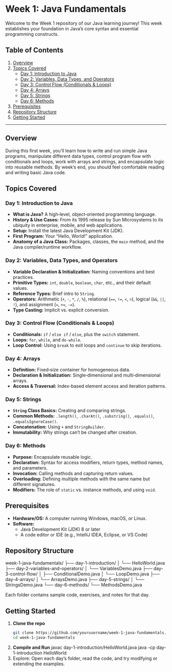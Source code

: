 # Week 1: Java Fundamentals

Welcome to the Week 1 repository of our Java learning journey! This week establishes your foundation in Java’s core syntax and essential programming constructs.

## Table of Contents

1. [Overview](#overview)  
2. [Topics Covered](#topics-covered)  
   - [Day 1: Introduction to Java](#day-1-introduction-to-java)  
   - [Day 2: Variables, Data Types, and Operators](#day-2-variables-data-types-and-operators)  
   - [Day 3: Control Flow (Conditionals & Loops)](#day-3-control-flow-conditionals--loops)  
   - [Day 4: Arrays](#day-4-arrays)  
   - [Day 5: Strings](#day-5-strings)  
   - [Day 6: Methods](#day-6-methods)  
3. [Prerequisites](#prerequisites)  
4. [Repository Structure](#repository-structure)  
5. [Getting Started](#getting-started)  

---

## Overview

During this first week, you’ll learn how to write and run simple Java programs, manipulate different data types, control program flow with conditionals and loops, work with arrays and strings, and encapsulate logic into reusable methods. By week’s end, you should feel comfortable reading and writing basic Java code.

## Topics Covered

### Day 1: Introduction to Java
- **What is Java?** A high‑level, object‑oriented programming language.  
- **History & Use Cases:** From its 1995 release by Sun Microsystems to its ubiquity in enterprise, mobile, and web applications.  
- **Setup:** Install the latest Java Development Kit (JDK).  
- **First Program:** Your “Hello, World!” application.  
- **Anatomy of a Java Class:** Packages, classes, the `main` method, and the Java compiler/runtime workflow.

### Day 2: Variables, Data Types, and Operators
- **Variable Declaration & Initialization:** Naming conventions and best practices.  
- **Primitive Types:** `int`, `double`, `boolean`, `char`, etc., and their default values.  
- **Reference Types:** Brief intro to `String`.  
- **Operators:** Arithmetic (`+`, `-`, `*`, `/`, `%`), relational (`==`, `!=`, `<`, `>`), logical (`&&`, `||`, `!`), and assignment (`=`, `+=`, `-=`).  
- **Type Casting:** Implicit vs. explicit conversion.

### Day 3: Control Flow (Conditionals & Loops)
- **Conditionals:** `if` / `else if` / `else`, plus the `switch` statement.  
- **Loops:** `for`, `while`, and `do‑while`.  
- **Loop Control:** Using `break` to exit loops and `continue` to skip iterations.

### Day 4: Arrays
- **Definition:** Fixed‑size container for homogeneous data.  
- **Declaration & Initialization:** Single‑dimensional and multi‑dimensional arrays.  
- **Access & Traversal:** Index-based element access and iteration patterns.

### Day 5: Strings
- **`String` Class Basics:** Creating and comparing strings.  
- **Common Methods:** `.length()`, `.charAt()`, `.substring()`, `.equals()`, `.equalsIgnoreCase()`.  
- **Concatenation:** Using `+` and `StringBuilder`.  
- **Immutability:** Why strings can’t be changed after creation.

### Day 6: Methods
- **Purpose:** Encapsulate reusable logic.  
- **Declaration:** Syntax for access modifiers, return types, method names, and parameters.  
- **Invocation:** Calling methods and capturing return values.  
- **Overloading:** Defining multiple methods with the same name but different signatures.  
- **Modifiers:** The role of `static` vs. instance methods, and using `void`.

## Prerequisites

- **Hardware/OS:** A computer running Windows, macOS, or Linux.  
- **Software:**  
  - Java Development Kit (JDK) 8 or later  
  - A code editor or IDE (e.g., IntelliJ IDEA, Eclipse, or VS Code)

## Repository Structure
week-1-java-fundamentals/
├── day-1-introduction/
│ └── HelloWorld.java
├── day-2-variables-and-operators/
│ └── VariablesDemo.java
├── day-3-control-flow/
│ ├── ConditionalDemo.java
│ └── LoopDemo.java
├── day-4-arrays/
│ └── ArraysDemo.java
├── day-5-strings/
│ └── StringsDemo.java
└── day-6-methods/
└── MethodsDemo.java

Each folder contains sample code, exercises, and notes for that day.

## Getting Started

1. **Clone the repo**  
   ```bash
   git clone https://github.com/yourusername/week-1-java-fundamentals.git
   cd week-1-java-fundamentals
2. **Compile and Run**
   javac day-1-introduction/HelloWorld.java
   java -cp day-1-introduction HelloWorld
3. Explore: Open each day’s folder, read the code, and try modifying or extending the examples.

